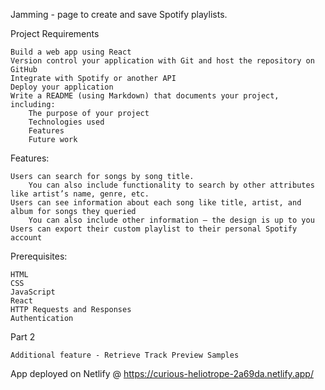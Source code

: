 Jamming - page to create and save Spotify playlists.

Project Requirements

    Build a web app using React
    Version control your application with Git and host the repository on GitHub
    Integrate with Spotify or another API
    Deploy your application
    Write a README (using Markdown) that documents your project, including:
        The purpose of your project
        Technologies used
        Features
        Future work

Features:

    Users can search for songs by song title.
        You can also include functionality to search by other attributes like artist’s name, genre, etc.
    Users can see information about each song like title, artist, and album for songs they queried
        You can also include other information – the design is up to you
    Users can export their custom playlist to their personal Spotify account

Prerequisites:

    HTML
    CSS
    JavaScript
    React
    HTTP Requests and Responses
    Authentication

Part 2

    Additional feature - Retrieve Track Preview Samples

App deployed on Netlify @ https://curious-heliotrope-2a69da.netlify.app/
